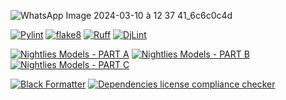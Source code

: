 ![WhatsApp Image 2024-03-10 à 12 37 41_6c6c0c4d](https://github.com/Smartappli/AIMER/assets/26173534/1614c965-5bb9-425c-b1e4-48bd38671507)

[![Pylint](https://github.com/Smartappli/AIMER/actions/workflows/pylint.yml/badge.svg)](https://github.com/Smartappli/AIMER/actions/workflows/pylint.yml)
[![flake8](https://github.com/Smartappli/AIMER/actions/workflows/flake8.yml/badge.svg)](https://github.com/Smartappli/AIMER/actions/workflows/flake8.yml)
[![Ruff](https://github.com/Smartappli/AIMER/actions/workflows/ruff.yml/badge.svg)](https://github.com/Smartappli/AIMER/actions/workflows/ruff.yml)
[![DjLint](https://github.com/Smartappli/AIMER/actions/workflows/djlint.yml/badge.svg)](https://github.com/Smartappli/AIMER/actions/workflows/djlint.yml)

[![Nightlies Models - PART A](https://github.com/Smartappli/AIMER/actions/workflows/nightlies_models_A.yml/badge.svg)](https://github.com/Smartappli/AIMER/actions/workflows/nightlies_models_A.yml)
[![Nightlies Models - PART B](https://github.com/Smartappli/AIMER/actions/workflows/nightlies_models_B.yml/badge.svg)](https://github.com/Smartappli/AIMER/actions/workflows/nightlies_models_B.yml)
[![Nightlies Models - PART C](https://github.com/Smartappli/AIMER/actions/workflows/nightlies_models_C.yml/badge.svg)](https://github.com/Smartappli/AIMER/actions/workflows/nightlies_models_C.yml)

[![Black Formatter](https://github.com/Smartappli/AIMER/actions/workflows/black.yml/badge.svg)](https://github.com/Smartappli/AIMER/actions/workflows/black.yml)
[![Dependencies license compliance checker](https://github.com/Smartappli/AIMER/actions/workflows/liccheck.yml/badge.svg)](https://github.com/Smartappli/AIMER/actions/workflows/liccheck.yml)
